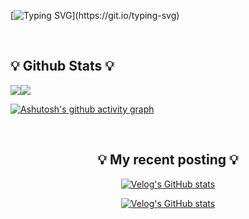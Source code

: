 <div aling="center">
  
[![Typing SVG](https://readme-typing-svg.herokuapp.com?size=30&color=9B3D93&center=true&vCenter=true&width=600&height=100&lines=Hi+there%2C+I'm+devmagrfs.)](https://git.io/typing-svg)

</div>

<br>


## 💡 Github Stats 💡

<div style="display: flex; flex-direction: row; width: 100%;">
 <img class="img" src="https://github-readme-stats.vercel.app/api?username=devmagrfs&layout=compact&show_icons=true&theme=material-palenight&hide_rank=true" />
 <img class="img" src="https://github-readme-stats.vercel.app/api/top-langs/?username=devmagrfs&layout=compact&theme=material-palenight" />
</div>

[![Ashutosh's github activity graph](https://activity-graph.herokuapp.com/graph?username=devmagrfs&theme=rogue)](https://github.com/ashutosh00710/github-readme-activity-graph)

  
<br>

<div align="center" style="text-align:center">

## 💡 My recent posting 💡
  
[![Velog's GitHub stats](https://velog-readme-stats.vercel.app/api/badge?name=devmagrfs)](https://velog.io/@devmag) 

[![Velog's GitHub stats](https://velog-readme-stats.vercel.app/api?name=devmag&color=dark)](https://github.com/eungyeole/velog-readme-stats)
  
</div>
